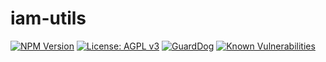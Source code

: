 # iam-utils

[![NPM Version](https://img.shields.io/npm/v/@cloud-copilot/iam-utils.svg?logo=nodedotjs)](https://www.npmjs.com/package/@cloud-copilot/iam-utils) [![License: AGPL v3](https://img.shields.io/github/license/cloud-copilot/iam-utils)](LICENSE.txt) [![GuardDog](https://github.com/cloud-copilot/iam-utils/actions/workflows/guarddog.yml/badge.svg)](https://github.com/cloud-copilot/iam-utils/actions/workflows/guarddog.yml) [![Known Vulnerabilities](https://snyk.io/test/github/cloud-copilot/iam-utils/badge.svg?targetFile=package.json&style=flat-square)](https://snyk.io/test/github/cloud-copilot/iam-utils?targetFile=package.json)

